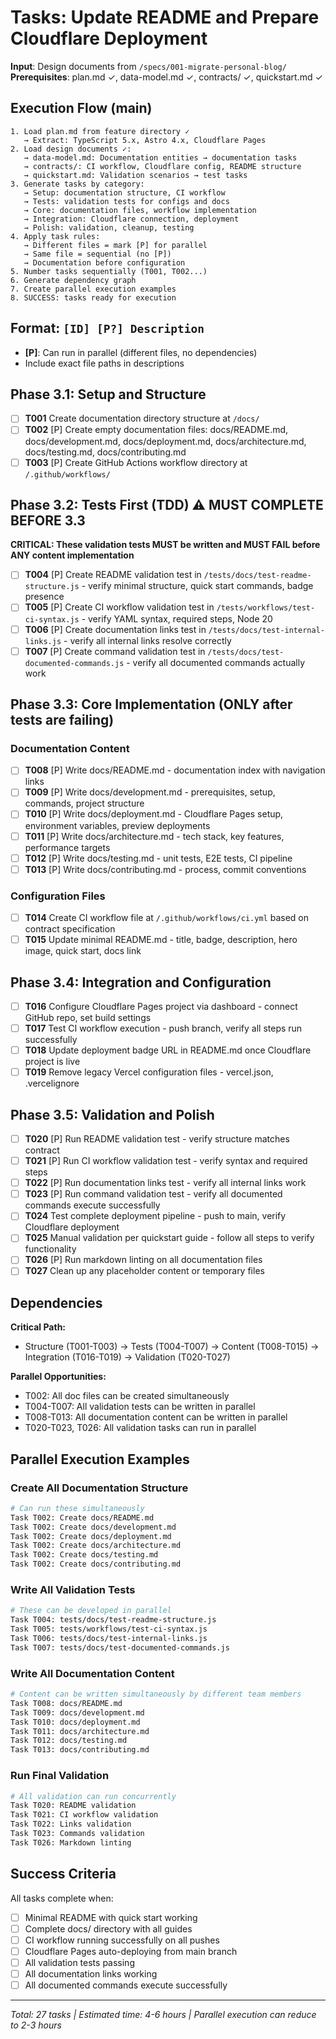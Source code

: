 # Tasks: Update README and Prepare Cloudflare Deployment

**Input**: Design documents from `/specs/001-migrate-personal-blog/`
**Prerequisites**: plan.md ✓, data-model.md ✓, contracts/ ✓, quickstart.md ✓

## Execution Flow (main)
```
1. Load plan.md from feature directory ✓
   → Extract: TypeScript 5.x, Astro 4.x, Cloudflare Pages
2. Load design documents ✓:
   → data-model.md: Documentation entities → documentation tasks
   → contracts/: CI workflow, Cloudflare config, README structure
   → quickstart.md: Validation scenarios → test tasks
3. Generate tasks by category:
   → Setup: documentation structure, CI workflow
   → Tests: validation tests for configs and docs
   → Core: documentation files, workflow implementation
   → Integration: Cloudflare connection, deployment
   → Polish: validation, cleanup, testing
4. Apply task rules:
   → Different files = mark [P] for parallel
   → Same file = sequential (no [P])
   → Documentation before configuration
5. Number tasks sequentially (T001, T002...)
6. Generate dependency graph
7. Create parallel execution examples
8. SUCCESS: tasks ready for execution
```

## Format: `[ID] [P?] Description`
- **[P]**: Can run in parallel (different files, no dependencies)
- Include exact file paths in descriptions

## Phase 3.1: Setup and Structure

- [ ] **T001** Create documentation directory structure at `/docs/`
- [ ] **T002** [P] Create empty documentation files: docs/README.md, docs/development.md, docs/deployment.md, docs/architecture.md, docs/testing.md, docs/contributing.md
- [ ] **T003** [P] Create GitHub Actions workflow directory at `/.github/workflows/`

## Phase 3.2: Tests First (TDD) ⚠️ MUST COMPLETE BEFORE 3.3
**CRITICAL: These validation tests MUST be written and MUST FAIL before ANY content implementation**

- [ ] **T004** [P] Create README validation test in `/tests/docs/test-readme-structure.js` - verify minimal structure, quick start commands, badge presence
- [ ] **T005** [P] Create CI workflow validation test in `/tests/workflows/test-ci-syntax.js` - verify YAML syntax, required steps, Node 20
- [ ] **T006** [P] Create documentation links test in `/tests/docs/test-internal-links.js` - verify all internal links resolve correctly
- [ ] **T007** [P] Create command validation test in `/tests/docs/test-documented-commands.js` - verify all documented commands actually work

## Phase 3.3: Core Implementation (ONLY after tests are failing)

### Documentation Content
- [ ] **T008** [P] Write docs/README.md - documentation index with navigation links
- [ ] **T009** [P] Write docs/development.md - prerequisites, setup, commands, project structure
- [ ] **T010** [P] Write docs/deployment.md - Cloudflare Pages setup, environment variables, preview deployments
- [ ] **T011** [P] Write docs/architecture.md - tech stack, key features, performance targets
- [ ] **T012** [P] Write docs/testing.md - unit tests, E2E tests, CI pipeline
- [ ] **T013** [P] Write docs/contributing.md - process, commit conventions

### Configuration Files
- [ ] **T014** Create CI workflow file at `/.github/workflows/ci.yml` based on contract specification
- [ ] **T015** Update minimal README.md - title, badge, description, hero image, quick start, docs link

## Phase 3.4: Integration and Configuration

- [ ] **T016** Configure Cloudflare Pages project via dashboard - connect GitHub repo, set build settings
- [ ] **T017** Test CI workflow execution - push branch, verify all steps run successfully
- [ ] **T018** Update deployment badge URL in README.md once Cloudflare project is live
- [ ] **T019** Remove legacy Vercel configuration files - vercel.json, .vercelignore

## Phase 3.5: Validation and Polish

- [ ] **T020** [P] Run README validation test - verify structure matches contract
- [ ] **T021** [P] Run CI workflow validation test - verify syntax and required steps
- [ ] **T022** [P] Run documentation links test - verify all internal links work
- [ ] **T023** [P] Run command validation test - verify all documented commands execute successfully
- [ ] **T024** Test complete deployment pipeline - push to main, verify Cloudflare deployment
- [ ] **T025** Manual validation per quickstart guide - follow all steps to verify functionality
- [ ] **T026** [P] Run markdown linting on all documentation files
- [ ] **T027** Clean up any placeholder content or temporary files

## Dependencies

**Critical Path:**
- Structure (T001-T003) → Tests (T004-T007) → Content (T008-T015) → Integration (T016-T019) → Validation (T020-T027)

**Parallel Opportunities:**
- T002: All doc files can be created simultaneously
- T004-T007: All validation tests can be written in parallel
- T008-T013: All documentation content can be written in parallel
- T020-T023, T026: All validation tasks can run in parallel

## Parallel Execution Examples

### Create All Documentation Structure
```bash
# Can run these simultaneously
Task T002: Create docs/README.md
Task T002: Create docs/development.md
Task T002: Create docs/deployment.md
Task T002: Create docs/architecture.md
Task T002: Create docs/testing.md
Task T002: Create docs/contributing.md
```

### Write All Validation Tests
```bash
# These can be developed in parallel
Task T004: tests/docs/test-readme-structure.js
Task T005: tests/workflows/test-ci-syntax.js
Task T006: tests/docs/test-internal-links.js
Task T007: tests/docs/test-documented-commands.js
```

### Write All Documentation Content
```bash
# Content can be written simultaneously by different team members
Task T008: docs/README.md
Task T009: docs/development.md
Task T010: docs/deployment.md
Task T011: docs/architecture.md
Task T012: docs/testing.md
Task T013: docs/contributing.md
```

### Run Final Validation
```bash
# All validation can run concurrently
Task T020: README validation
Task T021: CI workflow validation
Task T022: Links validation
Task T023: Commands validation
Task T026: Markdown linting
```

## Success Criteria

All tasks complete when:
- [ ] Minimal README with quick start working
- [ ] Complete docs/ directory with all guides
- [ ] CI workflow running successfully on all pushes
- [ ] Cloudflare Pages auto-deploying from main branch
- [ ] All validation tests passing
- [ ] All documentation links working
- [ ] All documented commands execute successfully

---
*Total: 27 tasks | Estimated time: 4-6 hours | Parallel execution can reduce to 2-3 hours*